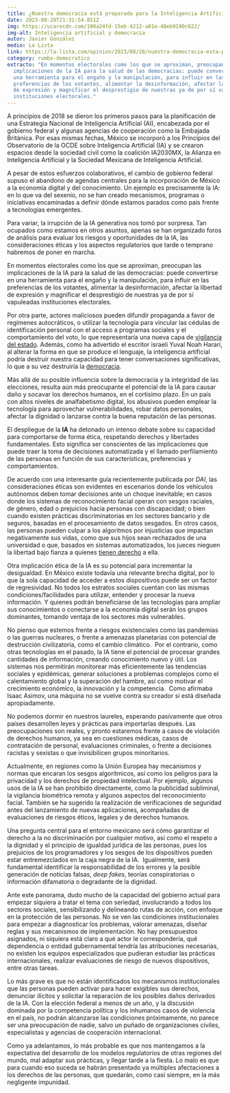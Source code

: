 ```yaml
---
title: ¿Nuestra democracia está preparada para la Inteligencia Artificial?
date: 2023-08-28T21:31:54.851Z
img: https://ucarecdn.com/100a24fd-15eb-4212-a01e-48eb9190c622/
img-alt: Inteligencia artificial y democracia
autor: Javier González
medio: La Lista
link: https://la-lista.com/opinion/2023/08/28/nuestra-democracia-esta-preparada-para-la-inteligencia-artificial
category: rumbo-democratico
extracto: "En momentos electorales como los que se aproximan, preocupan las
  implicaciones de la IA para la salud de las democracias: puede convertirse en
  una herramienta para el engaño y la manipulación, para influir en las
  preferencias de los votantes, alimentar la desinformación, afectar la libertad
  de expresión y magnificar el desprestigio de nuestras ya de por sí vapuleadas
  instituciones electorales."
---
```

A principios de 2018 se dieron los primeros pasos para la planificación de una Estrategia Nacional de Inteligencia Artificial (AI), encabezada por el gobierno federal y algunas agencias de cooperación como la Embajada Británica. Por esas mismas fechas, México se incorporó a los Principios del Observatorio de la OCDE sobre Inteligencia Artificial (IA) y se crearon espacios desde la sociedad civil como la coalición IA2030MX, la Alianza en Inteligencia Artificial y la Sociedad Mexicana de Inteligencia Artificial.

A pesar de estos esfuerzos colaborativos, el cambio de gobierno federal supuso el abandono de agendas centrales para la incorporación de México a la economía digital y del conocimiento. Un ejemplo es precisamente la IA: en lo que va del sexenio, no se han creado mecanismos, programas o iniciativas encaminadas a definir dónde estamos parados como país frente a tecnologías emergentes.

Para variar, la irrupción de la IA generativa nos tomó por sorpresa. Tan ocupados como estamos en otros asuntos, apenas se han organizado foros de análisis para evaluar los riesgos y oportunidades de la IA, las consideraciones éticas y los aspectos regulatorios que tarde o temprano habremos de poner en marcha.

En momentos electorales como los que se aproximan, preocupan las implicaciones de la IA para la salud de las democracias: puede convertirse en una herramienta para el engaño y la manipulación, para influir en las preferencias de los votantes, alimentar la desinformación, afectar la libertad de expresión y magnificar el desprestigio de nuestras ya de por sí vapuleadas instituciones electorales.

Por otra parte, actores maliciosos pueden difundir propaganda a favor de regímenes autocráticos, o utilizar la tecnología para vincular las cédulas de identificación personal con el acceso a programas sociales y el comportamiento del voto, lo que representaría una nueva capa de [vigilancia del estado](https://www.americasquarterly.org/article/the-ai-revolution-is-coming-for-latin-america-is-it-ready/). Además, como ha advertido el escritor israelí Yuval Noah Harari, al alterar la forma en que se produce el lenguaje, la inteligencia artificial podría destruir nuestra capacidad para tener conversaciones significativas, lo que a su vez destruiría la [democracia](https://www.economist.com/by-invitation/2023/04/28/yuval-noah-harari-argues-that-ai-has-hacked-the-operating-system-of-human-civilisation).

Más allá de su posible influencia sobre la democracia y la integridad de las elecciones, resulta aún más preocupante el potencial de la IA para causar daño y socavar los derechos humanos, en el cortísimo plazo. En un país con altos niveles de analfabetismo digital, los abusivos pueden emplear la tecnología para aprovechar vulnerabilidades, robar datos personales, afectar la dignidad o lanzarse contra la buena reputación de las personas.

El despliegue de la **IA** ha detonado un intenso debate sobre su capacidad para comportarse de forma ética, respetando derechos y libertades fundamentales. Esto significa ser conscientes de las implicaciones que puede traer la toma de decisiones automatizada y el llamado perfilamiento de las personas en función de sus características, preferencias y comportamientos.

De acuerdo con una interesante guía recientemente publicada por *DAI*, las consideraciones éticas son evidentes en escenarios donde los vehículos autónomos deben tomar decisiones ante un choque inevitable; en casos donde los sistemas de reconocimiento facial operan con sesgos raciales, de género, edad o prejuicios hacia personas con discapacidad; o bien cuando existen prácticas discriminatorias en los sectores bancario y de seguros, basadas en el procesamiento de datos sesgados. En otros casos, las personas pueden culpar a los algoritmos por injusticias que impactan negativamente sus vidas, como que sus hijos sean rechazados de una universidad o que, basados en sistemas automatizados, los jueces nieguen la libertad bajo fianza a quienes [tienen derecho](https://www.policylab.tech/_files/ugd/0e03be_5d21a0fb94f4499fb952d3714acde220.pdf) a ella.

Otra implicación ética de la IA es su potencial para incrementar la desigualdad. En México existe todavía una relevante brecha digital, por lo que la sola capacidad de acceder a estos dispositivos puede ser un factor de regresividad. No todos los estratos sociales cuentan con las mismas condiciones/facilidades para utilizar, entender y procesar la nueva información. Y quienes podrán beneficiarse de las tecnologías para ampliar sus conocimientos o conectarse a la economía digital serán los grupos dominantes, tomando ventaja de los sectores más vulnerables.

No pienso que estemos frente a riesgos existenciales como las pandemias o las guerras nucleares, o frente a amenazas planetarias con potencial de destrucción civilizatoria, como el cambio climático.  Por el contrario, como otras tecnologías en el pasado, la IA tiene el potencial de procesar grandes cantidades de información, creando conocimiento nuevo y útil. Los sistemas nos permitirán monitorear más eficientemente las tendencias sociales y epidémicas, generar soluciones a problemas complejos como el calentamiento global y la superación del hambre, así como motivar el crecimiento económico, la innovación y la competencia.  Como afirmaba Isaac Asimov, una máquina no se vuelve contra su creador si está diseñada apropiadamente.

No podemos dormir en nuestros laureles, esperando pasivamente que otros países desarrollen leyes y prácticas para importarlas después. Las preocupaciones son reales, y pronto estaremos frente a casos de violación de derechos humanos, ya sea en cuestiones médicas, casos de contratación de personal, evaluaciones criminales, o frente a decisiones racistas y sexistas o que invisibilicen grupos minoritarios.

Actualmente, en regiones como la Unión Europea hay mecanismos y normas que encaran los sesgos algorítmicos, así como los peligros para la privacidad y los derechos de propiedad intelectual. Por ejemplo, algunos usos de la IA se han prohibido directamente, como la publicidad subliminal, la vigilancia biométrica remota y algunos aspectos del reconocimiento facial. También se ha sugerido la realización de verificaciones de seguridad antes del lanzamiento de nuevas aplicaciones, acompañadas de evaluaciones de riesgos éticos, legales y de derechos humanos.

Una pregunta central para el entorno mexicano será cómo garantizar el derecho a la no discriminación por cualquier motivo, así como el respeto a la dignidad y el principio de igualdad jurídica de las personas, pues los prejuicios de los programadores y los sesgos de los dispositivos pueden estar entremezclados en la caja negra de la IA.  Igualmente, será fundamental identificar la responsabilidad de los errores y la posible generación de noticias falsas, *deep fakes*, teorías conspiratorias o información difamatoria o degradante de la dignidad.

[](<>)Ante este panorama, dudo mucho de la capacidad del gobierno actual para empezar siquiera a tratar el tema con seriedad, involucrando a todos los sectores sociales, sensibilizando y delineando rutas de acción, con enfoque en la protección de las personas. No se ven las condiciones institucionales para empezar a diagnosticar los problemas, valorar amenazas, diseñar reglas y sus mecanismos de implementación. No hay presupuestos asignados, ni siquiera está claro a qué actor le correspondería, qué dependencia o entidad gubernamental tendría las atribuciones necesarias, no existen los equipos especializados que pudieran estudiar las prácticas internacionales, realizar evaluaciones de riesgo de nuevos dispositivos, entre otras tareas.

Lo más grave es que no están identificados los mecanismos institucionales que las personas pueden activar para hacer exigibles sus derechos, denunciar ilícitos y solicitar la reparación de los posibles daños derivados de la IA. Con la elección federal a menos de un año, y la discusión dominada por la competencia política y los inhumanos casos de violencia en el país, no podrán alcanzarse las condiciones próximamente, no parece ser una preocupación de nadie, salvo un puñado de organizaciones civiles, especialistas y agencias de cooperación internacional.

Como ya adelantamos, lo más probable es que nos mantengamos a la expectativa del desarrollo de los modelos regulatorios de otras regiones del mundo, mal adaptar sus prácticas, y llegar tarde a la fiesta. Lo malo es que para cuando eso suceda se habrán presentado ya múltiples afectaciones a los derechos de las personas, que quedarán, como casi siempre, en la más negligente impunidad.